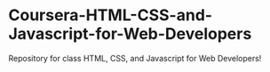 # Coursera-HTML-CSS-and-Javascript-for-Web-Developers
Repository for class HTML, CSS, and Javascript for Web Developers!
